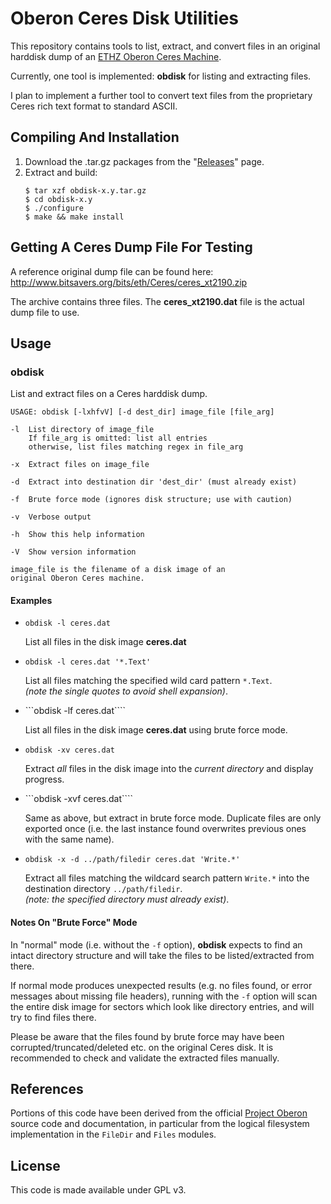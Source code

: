 # Oberon Ceres Disk Utilities
This repository contains tools to list, extract, and convert files in an original harddisk dump of an [ETHZ Oberon Ceres Machine](https://people.inf.ethz.ch/wirth/).

Currently, one tool is implemented: **obdisk** for listing and extracting files.

I plan to implement a further tool to convert text files from the proprietary Ceres rich text format to standard ASCII.

## Compiling And Installation
1. Download the .tar.gz packages from the "[Releases](https://github.com/good-sushi/obdisk/releases)" page.
2. Extract and build:
    ```
    $ tar xzf obdisk-x.y.tar.gz
    $ cd obdisk-x.y
    $ ./configure
    $ make && make install
    ```

## Getting A Ceres Dump File For Testing
A reference original dump file can be found here: http://www.bitsavers.org/bits/eth/Ceres/ceres_xt2190.zip

The archive contains three files. The **ceres_xt2190.dat** file is the actual dump file to use.

## Usage
### obdisk
List and extract files on a Ceres harddisk dump.

```
USAGE: obdisk [-lxhfvV] [-d dest_dir] image_file [file_arg]

-l	List directory of image_file
	If file_arg is omitted: list all entries
	otherwise, list files matching regex in file_arg

-x	Extract files on image_file

-d	Extract into destination dir 'dest_dir' (must already exist)

-f	Brute force mode (ignores disk structure; use with caution)

-v	Verbose output

-h	Show this help information

-V	Show version information

image_file is the filename of a disk image of an
original Oberon Ceres machine.
```
#### Examples

* ```obdisk -l ceres.dat```

  List all files in the disk image **ceres.dat**

* ```obdisk -l ceres.dat '*.Text'```

  List all files matching the specified wild card pattern `*.Text`.<br> 
  *(note the single quotes to avoid shell expansion)*.

* ```obdisk -lf ceres.dat````

  List all files in the disk image **ceres.dat** using brute force mode.
  
* ```obdisk -xv ceres.dat```
 
  Extract *all* files in the disk image into the *current directory* and display progress.

* ```obdisk -xvf ceres.dat````

  Same as above, but extract in brute force mode. Duplicate files are only exported once
  (i.e. the last instance found overwrites previous ones with the same name).
  
* ```obdisk -x -d ../path/filedir ceres.dat 'Write.*'```

  Extract all files matching the wildcard search pattern `Write.*` into the destination directory `../path/filedir`.<br>
  *(note: the specified directory must already exist)*.

#### Notes On "Brute Force" Mode

In "normal" mode (i.e. without the `-f` option), **obdisk** expects to find an intact directory structure and will take the files to be listed/extracted from there.

If normal mode produces unexpected results (e.g. no files found, or error messages about missing file headers), running with the `-f` option will scan the entire disk image for sectors which look like directory entries, and will try to find files there.

Please be aware that the files found by brute force may have been corrupted/truncated/deleted etc. on the original Ceres disk. It is recommended to check and validate the extracted files manually.
  
## References
Portions of this code have been derived from the official [Project Oberon](https://github.com/Project-Oberon/Source-Code/tree/main/CERES%20Oberon%20V4) source code and documentation, in particular from the logical filesystem implementation in the `FileDir` and `Files` modules.

## License
This code is made available under GPL v3.
